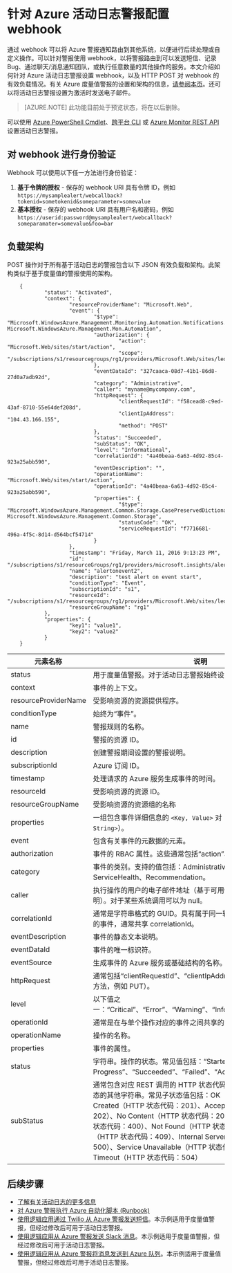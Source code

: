 <properties
	pageTitle="针对 Azure 活动日志警报配置 webhook | Azure"
	description="了解如何使用活动日志警报调用 webhook。"
	authors="kamathashwin"
	manager=""
	editor=""
	services="monitoring-and-diagnostics"
	documentationCenter="monitoring-and-diagnostics"/>  


<tags
	ms.service="monitoring-and-diagnostics"
	ms.workload="na"
	ms.tgt_pltfrm="na"
	ms.devlang="na"
	ms.topic="article"
	ms.date="12/08/2016"
	wacn.date="01/03/2017"
	ms.author="ashwink"/>  


# 针对 Azure 活动日志警报配置 webhook

通过 webhook 可以将 Azure 警报通知路由到其他系统，以便进行后续处理或自定义操作。可以针对警报使用 webhook，以将警报路由到可以发送短信、记录 Bug、通过聊天/消息通知团队，或执行任意数量的其他操作的服务。本文介绍如何针对 Azure 活动日志警报设置 webhook，以及 HTTP POST 对 webhook 的有效负载情况。有关 Azure 度量值警报的设置和架构的信息，[请参阅本页](/documentation/articles/insights-webhooks-alerts/)。还可以将活动日志警报设置为激活时发送电子邮件。

>[AZURE.NOTE] 此功能目前处于预览状态，将在以后删除。

可以使用 [Azure PowerShell Cmdlet](/documentation/articles/insights-powershell-samples/#create-alert-rules)、[跨平台 CLI](/documentation/articles/insights-cli-samples/#work-with-alerts) 或 [Azure Monitor REST API](https://msdn.microsoft.com/zh-cn/library/azure/dn933805.aspx) 设置活动日志警报。

## 对 webhook 进行身份验证
Webhook 可以使用以下任一方法进行身份验证：

1. **基于令牌的授权** - 保存的 webhook URI 具有令牌 ID，例如 `https://mysamplealert/webcallback?tokenid=sometokenid&someparameter=somevalue`
2.	**基本授权** - 保存的 webhook URI 具有用户名和密码，例如 `https://userid:password@mysamplealert/webcallback?someparamater=somevalue&foo=bar`

## 负载架构
POST 操作对于所有基于活动日志的警报包含以下 JSON 有效负载和架构。此架构类似于基于度量值的警报使用的架构。

		{
		        "status": "Activated",
		        "context": {
		                "resourceProviderName": "Microsoft.Web",
		                "event": {
		                        "$type": "Microsoft.WindowsAzure.Management.Monitoring.Automation.Notifications.GenericNotifications.Datacontracts.InstanceEventContext, Microsoft.WindowsAzure.Management.Mon.Automation",
		                        "authorization": {
		                                "action": "Microsoft.Web/sites/start/action",
		                                "scope": "/subscriptions/s1/resourcegroups/rg1/providers/Microsoft.Web/sites/leoalerttest"
		                        },
		                        "eventDataId": "327caaca-08d7-41b1-86d8-27d0a7adb92d",
		                        "category": "Administrative",
		                        "caller": "myname@mycompany.com",
		                        "httpRequest": {
		                                "clientRequestId": "f58cead8-c9ed-43af-8710-55e64def208d",
		                                "clientIpAddress": "104.43.166.155",
		                                "method": "POST"
		                        },
		                        "status": "Succeeded",
		                        "subStatus": "OK",
		                        "level": "Informational",
		                        "correlationId": "4a40beaa-6a63-4d92-85c4-923a25abb590",
		                        "eventDescription": "",
		                        "operationName": "Microsoft.Web/sites/start/action",
		                        "operationId": "4a40beaa-6a63-4d92-85c4-923a25abb590",
		                        "properties": {
		                                "$type": "Microsoft.WindowsAzure.Management.Common.Storage.CasePreservedDictionary, Microsoft.WindowsAzure.Management.Common.Storage",
		                                "statusCode": "OK",
		                                "serviceRequestId": "f7716681-496a-4f5c-8d14-d564bcf54714"
		                        }
		                },
		                "timestamp": "Friday, March 11, 2016 9:13:23 PM",
		                "id": "/subscriptions/s1/resourceGroups/rg1/providers/microsoft.insights/alertrules/alertonevent2",
		                "name": "alertonevent2",
		                "description": "test alert on event start",
		                "conditionType": "Event",
		                "subscriptionId": "s1",
		                "resourceId": "/subscriptions/s1/resourcegroups/rg1/providers/Microsoft.Web/sites/leoalerttest",
		                "resourceGroupName": "rg1"
		        },
		        "properties": {
		                "key1": "value1",
		                "key2": "value2"
		        }
		}

|元素名称|	说明|
|---|---|
|status |用于度量值警报。对于活动日志警报始终设置为“已激活”。|
|context|事件的上下文。|
|resourceProviderName|受影响资源的资源提供程序。|
|conditionType |始终为“事件”。|
|name |警报规则的名称。|
|id |警报的资源 ID。|
|description|	创建警报期间设置的警报说明。|
|subscriptionId |Azure 订阅 ID。|
|timestamp|	处理请求的 Azure 服务生成事件的时间。|
|resourceId |受影响资源的资源 ID。|
|resourceGroupName|受影响资源的资源组的名称|
|properties |一组包含事件详细信息的 `<Key, Value>` 对（即 `Dictionary<String, String>`）。|
|event|包含有关事件的元数据的元素。|
|authorization|事件的 RBAC 属性。这些通常包括“action”、“role”和“scope”。|
|category | 事件的类别。支持的值包括：Administrative、Alert、Security、ServiceHealth、Recommendation。|
|caller|执行操作的用户的电子邮件地址（基于可用性的 UPN 声明或 SPN 声明）。对于某些系统调用可以为 null。|
|correlationId|	通常是字符串格式的 GUID。具有属于同一较大操作的 correlationId 的事件，通常共享 correlationId。|
|eventDescription |事件的静态文本说明。|
|eventDataId|事件的唯一标识符。|
|eventSource |生成事件的 Azure 服务或基础结构的名称。|
|httpRequest|	通常包括“clientRequestId”、“clientIpAddress”和“method”（HTTP 方法，例如 PUT）。|
|level|以下值之一：“Critical”、“Error”、“Warning”、“Informational”和“Verbose”。|
|operationId|通常是在与单个操作对应的事件之间共享的 GUID。|
|operationName|操作的名称。|
|properties |事件的属性。|
|status|字符串。操作的状态。常见值包括：“Started”、“In Progress”、“Succeeded”、“Failed”、“Active”、“Resolved”。|
|subStatus|	通常包含对应 REST 调用的 HTTP 状态代码。它还可能包含描述子状态的其他字符串。常见子状态值包括：OK（HTTP 状态代码：200）、Created（HTTP 状态代码：201）、Accepted（HTTP 状态代码：202）、No Content（HTTP 状态代码：204）、Bad Request（HTTP 状态代码：400）、Not Found（HTTP 状态代码：404）、Conflict（HTTP 状态代码：409）、Internal Server Error（HTTP 状态代码：500）、Service Unavailable（HTTP 状态代码：503）、Gateway Timeout（HTTP 状态代码：504）|

## 后续步骤
- [了解有关活动日志的更多信息](/documentation/articles/monitoring-overview-activity-logs/)
- [对 Azure 警报执行 Azure 自动化脚本 (Runbook)](http://go.microsoft.com/fwlink/?LinkId=627081)
- [使用逻辑应用通过 Twilio 从 Azure 警报发送短信](https://github.com/Azure/azure-quickstart-templates/tree/master/201-alert-to-text-message-with-logic-app)。本示例适用于度量值警报，但经过修改后可用于活动日志警报。
- [使用逻辑应用从 Azure 警报发送 Slack 消息](https://github.com/Azure/azure-quickstart-templates/tree/master/201-alert-to-slack-with-logic-app)。本示例适用于度量值警报，但经过修改后可用于活动日志警报。
- [使用逻辑应用从 Azure 警报将消息发送到 Azure 队列](https://github.com/Azure/azure-quickstart-templates/tree/master/201-alert-to-queue-with-logic-app)。本示例适用于度量值警报，但经过修改后可用于活动日志警报。

<!---HONumber=Mooncake_1226_2016-->